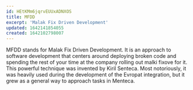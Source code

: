 ```yaml
---
id: HEtKMm6jqrvEUUxADNXOS
title: MFDD
excerpt: 'Malak Fix Driven Development'
updated: 1642141854055
created: 1642102798007
---
```


MFDD stands for Malak Fix Driven Development. It is an approach to software
development that centers around deploying broken code and spending the rest of
your time at the company rolling out malki fixove for it. This powerful
technique was invented by Kiril Senteca. Most notoriously, it was heavily used
during the development of the Evropat integration, but it grew as a general way
to approach tasks in Menteca.
